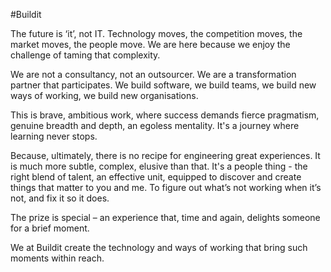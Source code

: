 #Buildit 

The future is ‘it’, not IT. Technology moves, the competition moves, the market moves, the people move. We are here because we enjoy the challenge of taming that complexity.

We are not a consultancy, not an outsourcer. We are a transformation partner that participates. We build software, we build teams, we build new ways of working, we build new organisations.

This is brave, ambitious work, where success demands fierce pragmatism, genuine breadth and depth, an egoless mentality. It's a journey where learning never stops.

Because, ultimately, there is no recipe for engineering great experiences. It is much more subtle, complex, elusive than that. It's a people thing - the right blend of talent, an effective unit, equipped to discover and create things that matter to you and me. To figure out what’s not working when it’s not, and fix it so it does.

The prize is special – an experience that, time and again, delights someone for a brief moment.

We at Buildit create the technology and ways of working that bring such moments within reach.

